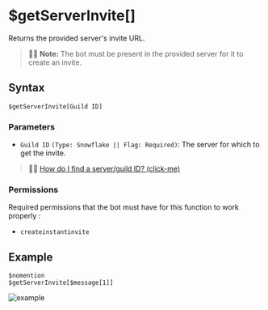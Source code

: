 # $getServerInvite[]
Returns the provided server's invite URL.

> 🧙‍♂️ **Note:** The bot must be present in the provided server for it to create an invite.

## Syntax
```
$getServerInvite[Guild ID]
```

### Parameters 
- `Guild ID` `(Type: Snowflake || Flag: Required)`: The server for which to get the invite.

> 🧙‍♂️ [How do I find a server/guild ID? (click-me)](https://support.discord.com/hc/en-us/articles/206346498-Where-can-I-find-my-User-Server-Message-ID)

### Permissions
Required permissions that the bot must have for this function to work properly :
- `createinstantinvite`

## Example
```
$nomention
$getServerInvite[$message[1]]
```
![example](https://user-images.githubusercontent.com/111157596/232099171-ab1a4cea-836a-45e7-9a93-2012ac4012e5.png)
